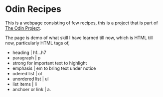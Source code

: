 # Odin Recipes

This is a webpage consisting of few recipes, this is a project that is part
of [The Odin Project](https://www.theodinproject.com).

The page is demo of what skill I have learned till now,
which is HTML till now, particularly HTML tags of,
- heading | h1...h7
- paragraph | p 
- strong for important text to highlight
- emphasis | em to bring text under notice
- odered list | ol
- unordered list | ul
- list items | li
- anchoer or link | a.